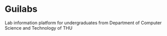 # Guilabs
Lab information platform for undergraduates from Department of Computer Science and Technology of THU
